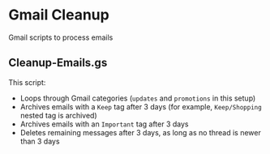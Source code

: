 # Gmail Cleanup
Gmail scripts to process emails

## Cleanup-Emails.gs

This script:
- Loops through Gmail categories (`updates` and `promotions` in this setup)
- Archives emails with a `Keep` tag after 3 days (for example, `Keep/Shopping` nested tag is archived)
- Archives emails with an `Important` tag after 3 days
- Deletes remaining messages after 3 days, as long as no thread is newer than 3 days
